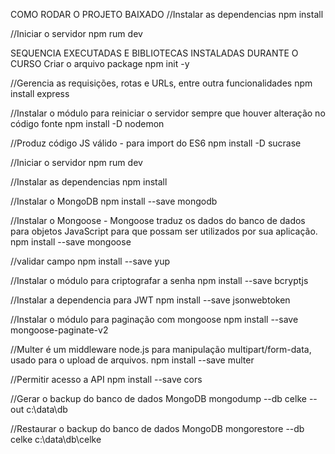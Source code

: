 COMO RODAR O PROJETO BAIXADO
//Instalar as dependencias
npm install

//Iniciar o servidor
npm rum dev


SEQUENCIA EXECUTADAS E BIBLIOTECAS INSTALADAS DURANTE O CURSO
Criar o arquivo package
npm init -y

//Gerencia as requisições, rotas e URLs, entre outra funcionalidades
npm install express

//Instalar o módulo para reiniciar o servidor sempre que houver alteração no código fonte
npm install -D nodemon

//Produz código JS válido - para import do ES6
npm install -D sucrase

//Iniciar o servidor
npm rum dev

//Instalar as dependencias
npm install

//Instalar o MongoDB
npm install --save mongodb

//Instalar o Mongoose - Mongoose traduz os dados do banco de dados para objetos JavaScript para que possam ser utilizados por sua aplicação.
npm install --save mongoose

//validar campo
npm install --save yup

//Instalar o módulo para criptografar a senha
npm install --save bcryptjs

//Instalar a dependencia para JWT
npm install --save jsonwebtoken

//Instalar o módulo para paginação com mongoose
npm install --save mongoose-paginate-v2

//Multer é um middleware node.js para manipulação multipart/form-data, usado para o upload de arquivos. 
npm install --save multer

//Permitir acesso a API
npm install --save cors

//Gerar o backup do banco de dados MongoDB
mongodump --db celke --out c:\data\db

//Restaurar o backup do banco de dados MongoDB
mongorestore --db celke c:\data\db\celke
